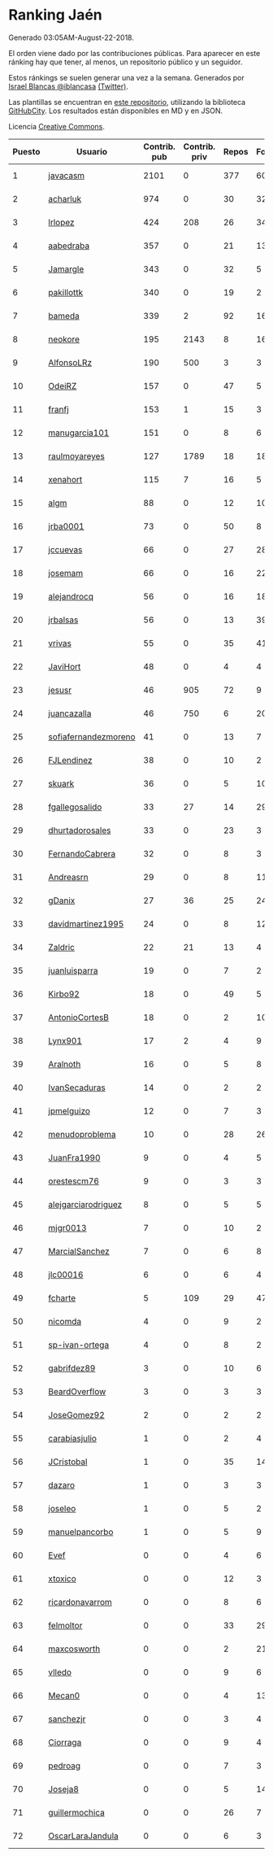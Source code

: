# Ranking Jaén

Generado 03:05AM-August-22-2018.

El orden viene dado por las contribuciones públicas. Para aparecer en este ránking hay que tener, al menos, un repositorio público y un seguidor.

Estos ránkings se suelen generar una vez a la semana. Generados por [Israel Blancas @iblancasa](https://github.com/iblancasa/) [(Twitter)](https://twitter.com/iblancasa).

Las plantillas se encuentran en [este repositorio](https://github.com/iblancasa/GH-Spanish-Ranking), utilizando la biblioteca [GitHubCity](https://github.com/iblancasa/GitHubCity). Los resultados están disponibles en MD y en JSON.

Licencia [Creative Commons](https://creativecommons.org/licenses/by/4.0/).

| Puesto   |  Usuario  | Contrib. pub | Contrib. priv |Repos| Followers | Desde |  Avatar  |
|----------|-----------|--------------|---------------|-----|-----------|-------|----------|
|1|[javacasm](https://github.com/javacasm)|2101|0|377|60|2013-03-12|![javacasm]()|
|2|[acharluk](https://github.com/acharluk)|974|0|30|32|2013-08-03|![acharluk]()|
|3|[lrlopez](https://github.com/lrlopez)|424|208|26|34|2011-01-04|![lrlopez]()|
|4|[aabedraba](https://github.com/aabedraba)|357|0|21|13|2017-04-19|![aabedraba]()|
|5|[Jamargle](https://github.com/Jamargle)|343|0|32|5|2015-03-24|![Jamargle]()|
|6|[pakillottk](https://github.com/pakillottk)|340|0|19|2|2013-11-12|![pakillottk]()|
|7|[bameda](https://github.com/bameda)|339|2|92|161|2011-06-26|![bameda]()|
|8|[neokore](https://github.com/neokore)|195|2143|8|16|2011-07-25|![neokore]()|
|9|[AlfonsoLRz](https://github.com/AlfonsoLRz)|190|500|3|3|2016-10-02|![AlfonsoLRz]()|
|10|[OdeiRZ](https://github.com/OdeiRZ)|157|0|47|5|2014-10-01|![OdeiRZ]()|
|11|[franfj](https://github.com/franfj)|153|1|15|3|2014-10-13|![franfj]()|
|12|[manugarcia101](https://github.com/manugarcia101)|151|0|8|6|2017-09-22|![manugarcia101]()|
|13|[raulmoyareyes](https://github.com/raulmoyareyes)|127|1789|18|18|2012-08-04|![raulmoyareyes]()|
|14|[xenahort](https://github.com/xenahort)|115|7|16|5|2016-03-30|![xenahort]()|
|15|[algm](https://github.com/algm)|88|0|12|10|2009-10-29|![algm]()|
|16|[jrba0001](https://github.com/jrba0001)|73|0|50|8|2016-07-17|![jrba0001]()|
|17|[jccuevas](https://github.com/jccuevas)|66|0|27|28|2013-04-10|![jccuevas]()|
|18|[josemam](https://github.com/josemam)|66|0|16|22|2015-03-14|![josemam]()|
|19|[alejandrocq](https://github.com/alejandrocq)|56|0|16|18|2010-05-20|![alejandrocq]()|
|20|[jrbalsas](https://github.com/jrbalsas)|56|0|13|39|2010-08-07|![jrbalsas]()|
|21|[vrivas](https://github.com/vrivas)|55|0|35|41|2012-12-14|![vrivas]()|
|22|[JaviHort](https://github.com/JaviHort)|48|0|4|4|2018-01-04|![JaviHort]()|
|23|[jesusr](https://github.com/jesusr)|46|905|72|9|2011-12-11|![jesusr]()|
|24|[juancazalla](https://github.com/juancazalla)|46|750|6|20|2015-03-24|![juancazalla]()|
|25|[sofiafernandezmoreno](https://github.com/sofiafernandezmoreno)|41|0|13|7|2014-11-21|![sofiafernandezmoreno]()|
|26|[FJLendinez](https://github.com/FJLendinez)|38|0|10|2|2016-04-25|![FJLendinez]()|
|27|[skuark](https://github.com/skuark)|36|0|5|10|2010-10-26|![skuark]()|
|28|[fgallegosalido](https://github.com/fgallegosalido)|33|27|14|29|2015-03-24|![fgallegosalido]()|
|29|[dhurtadorosales](https://github.com/dhurtadorosales)|33|0|23|3|2016-09-19|![dhurtadorosales]()|
|30|[FernandoCabrera](https://github.com/FernandoCabrera)|32|0|8|3|2017-09-13|![FernandoCabrera]()|
|31|[Andreasrn](https://github.com/Andreasrn)|29|0|8|11|2016-03-31|![Andreasrn]()|
|32|[gDanix](https://github.com/gDanix)|27|36|25|24|2011-10-10|![gDanix]()|
|33|[davidmartinez1995](https://github.com/davidmartinez1995)|24|0|8|12|2015-11-11|![davidmartinez1995]()|
|34|[Zaldric](https://github.com/Zaldric)|22|21|13|4|2016-03-29|![Zaldric]()|
|35|[juanluisparra](https://github.com/juanluisparra)|19|0|7|2|2016-09-19|![juanluisparra]()|
|36|[Kirbo92](https://github.com/Kirbo92)|18|0|49|5|2011-01-12|![Kirbo92]()|
|37|[AntonioCortesB](https://github.com/AntonioCortesB)|18|0|2|10|2016-09-15|![AntonioCortesB]()|
|38|[Lynx901](https://github.com/Lynx901)|17|2|4|9|2014-11-11|![Lynx901]()|
|39|[Aralnoth](https://github.com/Aralnoth)|16|0|5|8|2011-04-06|![Aralnoth]()|
|40|[IvanSecaduras](https://github.com/IvanSecaduras)|14|0|2|2|2015-09-25|![IvanSecaduras]()|
|41|[jpmelguizo](https://github.com/jpmelguizo)|12|0|7|3|2013-01-29|![jpmelguizo]()|
|42|[menudoproblema](https://github.com/menudoproblema)|10|0|28|26|2011-08-12|![menudoproblema]()|
|43|[JuanFra1990](https://github.com/JuanFra1990)|9|0|4|5|2015-10-22|![JuanFra1990]()|
|44|[orestescm76](https://github.com/orestescm76)|9|0|3|3|2016-09-04|![orestescm76]()|
|45|[alejgarciarodriguez](https://github.com/alejgarciarodriguez)|8|0|5|5|2015-12-19|![alejgarciarodriguez]()|
|46|[mjgr0013](https://github.com/mjgr0013)|7|0|10|2|2014-10-01|![mjgr0013]()|
|47|[MarcialSanchez](https://github.com/MarcialSanchez)|7|0|6|8|2015-10-03|![MarcialSanchez]()|
|48|[jlc00016](https://github.com/jlc00016)|6|0|6|4|2015-06-05|![jlc00016]()|
|49|[fcharte](https://github.com/fcharte)|5|109|29|47|2014-08-05|![fcharte]()|
|50|[nicomda](https://github.com/nicomda)|4|0|9|2|2013-06-13|![nicomda]()|
|51|[sp-ivan-ortega](https://github.com/sp-ivan-ortega)|4|0|8|2|2016-02-22|![sp-ivan-ortega]()|
|52|[gabrifdez89](https://github.com/gabrifdez89)|3|0|10|6|2013-02-26|![gabrifdez89]()|
|53|[BeardOverflow](https://github.com/BeardOverflow)|3|0|3|3|2013-04-13|![BeardOverflow]()|
|54|[JoseGomez92](https://github.com/JoseGomez92)|2|0|2|2|2016-05-21|![JoseGomez92]()|
|55|[carabiasjulio](https://github.com/carabiasjulio)|1|0|2|4|2013-10-15|![carabiasjulio]()|
|56|[JCristobal](https://github.com/JCristobal)|1|0|35|14|2014-09-23|![JCristobal]()|
|57|[dazaro](https://github.com/dazaro)|1|0|3|3|2014-10-08|![dazaro]()|
|58|[joseleo](https://github.com/joseleo)|1|0|5|2|2015-03-19|![joseleo]()|
|59|[manuelpancorbo](https://github.com/manuelpancorbo)|1|0|5|9|2014-11-04|![manuelpancorbo]()|
|60|[Evef](https://github.com/Evef)|0|0|4|6|2012-12-15|![Evef]()|
|61|[xtoxico](https://github.com/xtoxico)|0|0|12|3|2012-08-07|![xtoxico]()|
|62|[ricardonavarrom](https://github.com/ricardonavarrom)|0|0|8|6|2012-11-20|![ricardonavarrom]()|
|63|[felmoltor](https://github.com/felmoltor)|0|0|33|29|2011-06-13|![felmoltor]()|
|64|[maxcosworth](https://github.com/maxcosworth)|0|0|2|21|2010-09-06|![maxcosworth]()|
|65|[vlledo](https://github.com/vlledo)|0|0|9|6|2011-03-28|![vlledo]()|
|66|[Mecan0](https://github.com/Mecan0)|0|0|4|13|2013-06-11|![Mecan0]()|
|67|[sanchezjr](https://github.com/sanchezjr)|0|0|3|4|2013-12-17|![sanchezjr]()|
|68|[Ciorraga](https://github.com/Ciorraga)|0|0|9|4|2013-11-08|![Ciorraga]()|
|69|[pedroag](https://github.com/pedroag)|0|0|7|3|2013-09-23|![pedroag]()|
|70|[Joseja8](https://github.com/Joseja8)|0|0|5|14|2014-07-12|![Joseja8]()|
|71|[guillermochica](https://github.com/guillermochica)|0|0|26|7|2014-10-20|![guillermochica]()|
|72|[OscarLaraJandula](https://github.com/OscarLaraJandula)|0|0|6|3|2016-09-19|![OscarLaraJandula]()|
